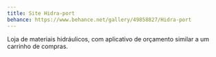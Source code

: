 ```yaml
---
title: Site Hidra-port
behance: https://www.behance.net/gallery/49858827/Hidra-port
---
```


Loja de materiais hidráulicos, com aplicativo de orçamento similar a um carrinho de compras.